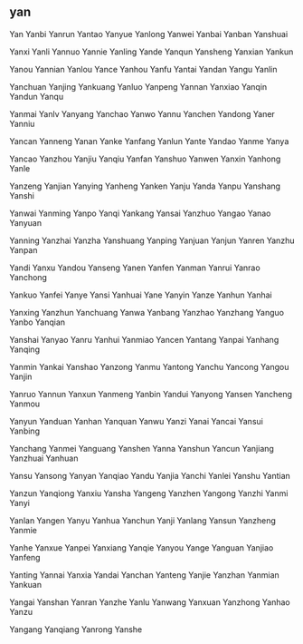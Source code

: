 yan
---

Yan Yanbi Yanrun Yantao Yanyue Yanlong Yanwei Yanbai Yanban Yanshuai

Yanxi Yanli Yannuo Yannie Yanling Yande Yanqun Yansheng Yanxian Yankun

Yanou Yannian Yanlou Yance Yanhou Yanfu Yantai Yandan Yangu Yanlin

Yanchuan Yanjing Yankuang Yanluo Yanpeng Yannan Yanxiao Yanqin Yandun Yanqu

Yanmai Yanlv Yanyang Yanchao Yanwo Yannu Yanchen Yandong Yaner Yanniu

Yancan Yanneng Yanan Yanke Yanfang Yanlun Yante Yandao Yanme Yanya

Yancao Yanzhou Yanjiu Yanqiu Yanfan Yanshuo Yanwen Yanxin Yanhong Yanle

Yanzeng Yanjian Yanying Yanheng Yanken Yanju Yanda Yanpu Yanshang Yanshi

Yanwai Yanming Yanpo Yanqi Yankang Yansai Yanzhuo Yangao Yanao Yanyuan

Yanning Yanzhai Yanzha Yanshuang Yanping Yanjuan Yanjun Yanren Yanzhu Yanpan

Yandi Yanxu Yandou Yanseng Yanen Yanfen Yanman Yanrui Yanrao Yanchong

Yankuo Yanfei Yanye Yansi Yanhuai Yane Yanyin Yanze Yanhun Yanhai

Yanxing Yanzhun Yanchuang Yanwa Yanbang Yanzhao Yanzhang Yanguo Yanbo   Yanqian

Yanshai Yanyao Yanru Yanhui Yanmiao Yancen Yantang Yanpai Yanhang Yanqing

Yanmin Yankai Yanshao Yanzong Yanmu Yantong Yanchu Yancong Yangou Yanjin

Yanruo Yannun Yanxun Yanmeng Yanbin Yandui Yanyong Yansen Yancheng Yanmou

Yanyun Yanduan Yanhan Yanquan Yanwu Yanzi Yanai Yancai Yansui Yanbing

Yanchang Yanmei Yanguang Yanshen Yanna Yanshun Yancun Yanjiang Yanzhuai Yanhuan

Yansu Yansong Yanyan Yanqiao Yandu Yanjia Yanchi Yanlei Yanshu Yantian

Yanzun Yanqiong Yanxiu Yansha Yangeng Yanzhen Yangong Yanzhi Yanmi Yanyi

Yanlan Yangen Yanyu Yanhua Yanchun Yanji Yanlang Yansun Yanzheng Yanmie

Yanhe Yanxue Yanpei Yanxiang Yanqie Yanyou Yange Yanguan Yanjiao Yanfeng

Yanting Yannai Yanxia Yandai Yanchan Yanteng Yanjie Yanzhan Yanmian Yankuan

Yangai Yanshan Yanran Yanzhe Yanlu Yanwang Yanxuan Yanzhong Yanhao Yanzu

Yangang Yanqiang Yanrong Yanshe 